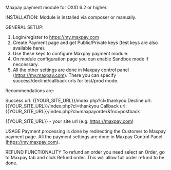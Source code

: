 Maxpay payment module for OXID 6.2 or higher.

INSTALLATION:
Module is installed via composer or manually. 

GENERAL SETUP:
1. Login/register to https://my.maxpay.com
2. Create Payment page and get Public/Private keys (test keys are also available here).
3. Use these keys to configure Maxpay payment module.
4. On module configuration page you can enable Sandbox mode if neccessary.
5. All the other settings are done in Maxpay control panel (https://my.maxpay.com). 
There you can specify success/decline/callback urls for test/prod mode.

Recommendations are:

Success url: {{YOUR_SITE_URL}}/index.php?cl=thankyou
Decline url: {{YOUR_SITE_URL}}/index.php?cl=thankyou
Callback url: {{YOUR_SITE_URL}}/index.php?cl=maxpayorder&fnc=postback

{{YOUR_SITE_URL}} - your site url (e.g. https://maxpay.com)

USAGE
Payment processing is done by redirecting the Customer to Maxpay payment page. 
All the payment settings are done in Maxpay Control Panel (https://my.maxpay.com).

REFUND FUNCTIONALITY
To refund an order you need select an Order, go to Maxpay tab and click Refund order.
This will allow full order refund to be done.